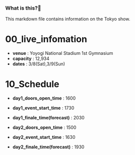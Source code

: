 ### What is this?👀
<p>This markdown file contains information on the Tokyo show.</p>

# 00_live_infomation

- **venue** : Yoyogi National Stadium 1st Gymnasium
- **capacity** : 12,934
- **dates** : 3/8(Sat),3/9(Sun)

# 10_Schedule

- **day1_doors_open_time** : 1600
- **day1_event_start_time** : 1730
- **day1_finale_time(forecast)** : 2030

- **day2_doors_open_time** : 1500
- **day2_event_start_time** : 1630
- **day2_finale_time(forecast)** : 1930
